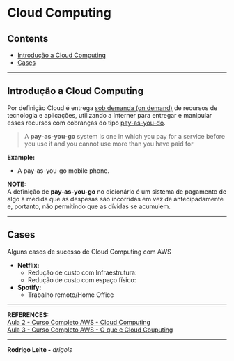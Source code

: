 # Cloud Computing

## Contents

 - [Introdução a Cloud Computing](#intro)
 - [Cases](#cases)

---

<div id="intro"></div>

## Introdução a Cloud Computing

Por definição Cloud é entrega <u>sob demanda (on demand)</u> de recursos de tecnologia e aplicações, utilizando a interner para entregar e manipular esses recursos com cobranças do tipo <u>pay-as-you-do</u>.

> A **pay-as-you-go** system is one in which you pay for a service before you use it and you cannot use more than you have paid for

**Example:**

 - A pay-as-you-go mobile phone.

**NOTE:**  
A definição de **pay-as-you-go** no dicionário é um sistema de pagamento de algo à medida que as despesas são incorridas em vez de antecipadamente e, portanto, não permitindo que as dívidas se acumulem.

---

<div id="cases"></div>

## Cases

Alguns casos de sucesso de Cloud Computing com AWS

 - **Netflix:**
   - Redução de custo com Infraestrutura:
   - Redução de custo com espaço físico:
 - **Spotify:**
   - Trabalho remoto/Home Office

---

**REFERENCES:**  
[Aula 2 - Curso Completo AWS - Cloud Computing](https://www.youtube.com/watch?v=aK72tmrphwQ&list=PLtL97Owd1gkQ0dfqGW8OtJ-155Gs67Ecz&index=2)  
[Aula 3 - Curso Completo AWS - O que e Cloud Couputing](https://www.youtube.com/watch?v=WPaDOcep8eM&list=PLtL97Owd1gkQ0dfqGW8OtJ-155Gs67Ecz&index=3)  

---

**Rodrigo Leite -** *drigols*
